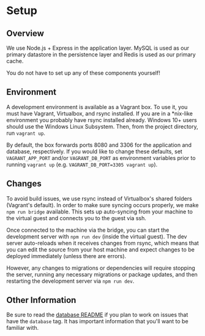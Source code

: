 # Setup

## Overview

We use Node.js + Express in the application layer. MySQL is used as our primary datastore in the persistence layer and Redis is used as our primary cache.

You do not have to set up any of these components yourself!

## Environment

A development environment is available as a Vagrant box. To use it, you must have Vagrant, Virtualbox, and rsync installed. If you are in a \*nix-like environment you probably have rsync installed already. Windows 10+ users should use the Windows Linux Subsystem. Then, from the project directory, run `vagrant up`.

By default, the box forwards ports 8080 and 3306 for the application and database, respectively. If you would like to change these defaults, set `VAGRANT_APP_PORT` and/or `VAGRANT_DB_PORT` as environment variables prior to running `vagrant up` (e.g. `VAGRANT_DB_PORT=3305 vagrant up`).

## Changes

To avoid build issues, we use rsync instead of Virtualbox's shared folders (Vagrant's default). In order to make sure syncing occurs properly, we make `npm run bridge` available. This sets up auto-syncing from your machine to the virtual guest and connects you to the guest via ssh.

Once connected to the machine via the bridge, you can start the development server with `npm run dev` (inside the virtual guest). The dev server auto-reloads when it receives changes from rsync, which means that you can edit the source from your host machine and expect changes to be deployed immediately (unless there are errors).

However, any changes to migrations or dependencies will require stopping the server, running any necessary migrations or package updates, and then restarting the development server via `npm run dev`.

## Other Information
Be sure to read the [database README](/database/README.md) if you plan to work on issues that have the `database` tag. It has important information that you'll want to be familiar with.
